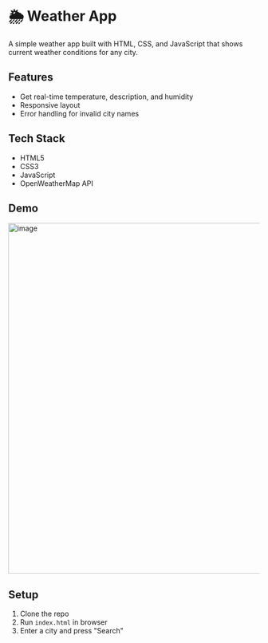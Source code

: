 # 🌦️ Weather App

A simple weather app built with HTML, CSS, and JavaScript that shows current weather conditions for any city.

## Features

- Get real-time temperature, description, and humidity
- Responsive layout
- Error handling for invalid city names

## Tech Stack

- HTML5
- CSS3
- JavaScript
- OpenWeatherMap API

## Demo

<img width="663" height="703" alt="image" src="https://github.com/user-attachments/assets/286052a8-0066-4403-aa43-0ded7e4820b3" />



## Setup

1. Clone the repo
2. Run `index.html` in browser
3. Enter a city and press "Search"



